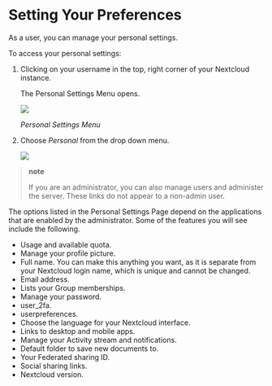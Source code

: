 Setting Your Preferences
========================

As a user, you can manage your personal settings.

To access your personal settings:

1.  Clicking on your username in the top, right corner of your
    Nextcloud instance.

    The Personal Settings Menu opens.

    ![](images/oc_personal_settings_dropdown.png)

    *Personal Settings Menu*

2.  Choose *Personal* from the drop down menu.

    ![](images/personal_settings.png)

> **note**
>
> If you are an administrator, you can also manage users and administer
> the server. These links do not appear to a non-admin user.

The options listed in the Personal Settings Page depend on the
applications that are enabled by the administrator. Some of the features
you will see include the following.

-   Usage and available quota.
-   Manage your profile picture.
-   Full name. You can make this anything you want, as it is separate
    from your Nextcloud login name, which is unique and cannot
    be changed.
-   Email address.
-   Lists your Group memberships.
-   Manage your password.
-   user\_2fa.
-   userpreferences.
-   Choose the language for your Nextcloud interface.
-   Links to desktop and mobile apps.
-   Manage your Activity stream and notifications.
-   Default folder to save new documents to.
-   Your Federated sharing ID.
-   Social sharing links.
-   Nextcloud version.

